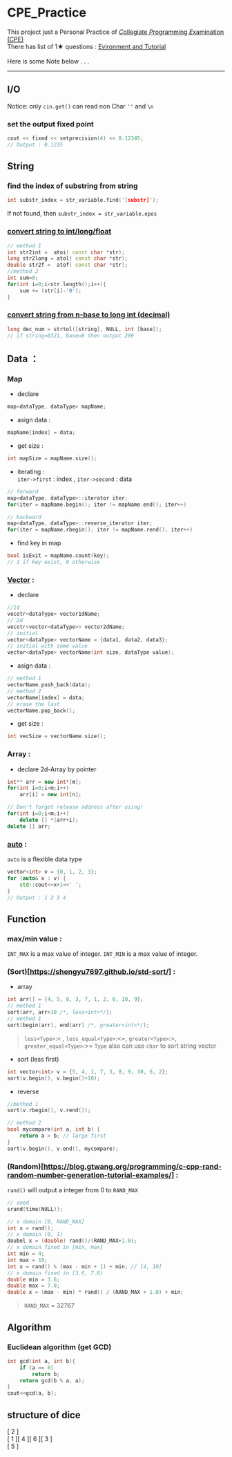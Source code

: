 # CPE_Practice

This project just a Personal Practice of [*C*ollegiate *P*rogramming *E*xamination (CPE)](https://cpe.cse.nsysu.edu.tw/)<br>
There has list of 1★ questions : [Evironment and Tutorial](https://cpe.cse.nsysu.edu.tw/environment.php)<br>
<br>
Here is some Note below . . .

---

## I/O
Notice: only `cin.get()` can read non Char `''` and `\n` <br>
### set the output fixed point
```cpp
cout << fixed << setprecision(4) << 0.12345;
// Output : 0.1235
```

## String

### find the index of substring from string
```cpp
int substr_index = str_variable.find('[substr]');
```
If not found, then `substr_index = str_variable.npos`

### [convert string to int/long/float](https://skylinelimit.blogspot.com/2018/03/c-6-atoiatolatof.html)
```cpp
// method 1
int str2int =  atoi( const char *str);
long str2long = atol( const char *str);
double str2f =  atof( const char *str);
//method 2
int sum=0;
for(int i=0;i<str.length();i++){
	sum += (str[i]-'0');
}
```

### [convert string from n-base to long int (decimal)](https://blog.csdn.net/qq_41822647/article/details/102838860)
```cpp
long dec_num = strtol([string], NULL, int [base]);
// if string=0321, base=8 then output 209
```

## Data ：
### Map
- declare
```cpp
map<dataType, dataType> mapName;
```
- asign data : 
```cpp
mapName[index] = data;
```
- get size : 
```cpp
int mapSize = mapName.size();
```
- iterating :<br>
`iter->first` : index , `iter->second` : data <br>
```cpp
// forward
map<dataType, dataType>::iterator iter;
for(iter = mapName.begin(); iter != mapName.end(); iter++)

// backward
map<dataType, dataType>::reverse_iterator iter;
for(iter = mapName.rbegin(); iter != mapName.rend(); iter++)
```
- find key in map
```cpp
bool isExit = mapName.count(key);
// 1 if key exist, 0 otherwise
```

### [Vector](https://shengyu7697.github.io/std-vector/) :
- declare
```cpp
//1d
vecotr<dataType> vector1dName;
// 2d
vecotr<vector<dataType>> vector2dName;
// initial
vector<dataType> vectorName = {data1, data2, data3};
// initial with same value
vector<dataType> vectorName(int size, dataType value);
```
- asign data : 
```cpp
// method 1
vectorName.push_back(data);
// method 2
vectorName[index] = data;
// erase the last
vectorName.pop_back();
```
- get size : 
```cpp
int vecSize = vectorName.size();
```

### Array :
- declare 2d-Array by pointer
```cpp
int** arr = new int*[m];
for(int i=0;i<m;i++)
    arr[i] = new int[n];

// Don't forget release address after using!
for(int i=0;i<m;i++)
    delete [] *(arr+i);
delete [] arr;
```

### [auto](https://blog.gtwang.org/programming/cpp-auto-variable-tutorial/) :
`auto` is a flexible data type
```cpp
vector<int> v = {0, 1, 2, 3};
for (auto& x : v) {
    std::cout<<x+1<<' ';
}
// Output : 1 2 3 4
```
## Function
### max/min value :
`INT_MAX` is a max value of integer.
`INT_MIN` is a max value of integer.

### (Sort)[https://shengyu7697.github.io/std-sort/] :
- array
```cpp
int arr[] = {4, 5, 8, 3, 7, 1, 2, 6, 10, 9};
// method 1
sort(arr, arr+10 /*, less<int>*/);
// method 1
sort(begin(arr), end(arr) /*, greater<int>*/);
```
> `less<Type>`:< , `less_equal<Type>`:<=,  `greater<Type>`:>, `greater_equal<Type>`:>=
> `Type` also can use `char` to sort string
vector
- sort (less first)
```cpp
int vector<int> v = {5, 4, 1, 7, 3, 8, 9, 10, 6, 2};
sort(v.begin(), v.begin()+10);
```
- reverse 
```cpp
//method 1
sort(v.rbegin(), v.rend());

// method 2
bool mycompare(int a, int b) {
    return a > b; // large first
}
sort(v.begin(), v.end(), mycompare);
```

### (Random)[https://blog.gtwang.org/programming/c-cpp-rand-random-number-generation-tutorial-examples/] :
`rand()` will output a integer from 0 to `RAND_MAX`
```cpp
// seed
srand(time(NULL));

// x domain [0, RAND_MAX]
int x = rand();
// x domain [0, 1)
doubel x = (double) rand()/(RAND_MAX+1.0);
// x domain fixed in [min, max]
int min = 4;
int max = 10;
int x = rand() % (max - min + 1) + min; // [4, 10]
// x domain fixed in [3.6, 7.8)
double min = 3.6;
double max = 7.8;
double x = (max - min) * rand() / (RAND_MAX + 1.0) + min;
```
>  `RAND_MAX` = 32767

## Algorithm
### Euclidean algorithm (get GCD)
```cpp
int gcd(int a, int b){
    if (a == 0)
        return b;
    return gcd(b % a, a);
}
cout<<gcd(a, b);
```

## structure of dice
[ 2 ]  
[ 1 ][ 4 ][ 6 ][ 3 ]  
[ 5 ]  